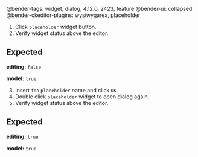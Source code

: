 @bender-tags: widget, dialog, 4.12.0, 2423, feature
@bender-ui: collapsed
@bender-ckeditor-plugins: wysiwygarea, placeholder

1. Click `placeholder` widget button.
2. Verify widget status above the editor.

## Expected

**editing:** `false`

**model:** `true`


3. Insert `foo` `placeholder` name and click `OK`.
4. Double click `placeholder` widget to open dialog again.
5. Verify widget status above the editor.

## Expected

**editing:** `true`

**model:** `true`
